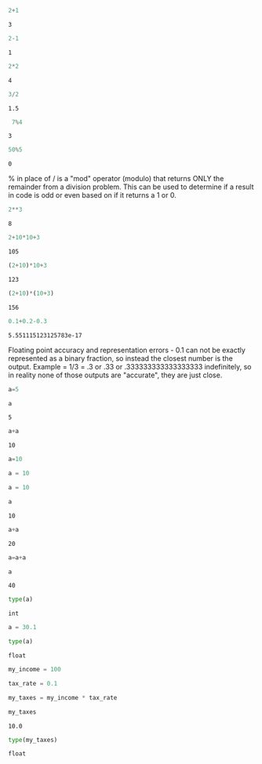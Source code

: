 ```python
2+1
```




    3




```python
2-1
```




    1




```python
2*2
```




    4




```python
3/2
```




    1.5




```python
 7%4
```




    3




```python
50%5
```




    0



% in place of / is a "mod" operator (modulo) that returns ONLY the remainder from a division problem. This can be used to determine if a result in code is odd or even based on if it returns a 1 or 0.


```python
2**3
```




    8




```python
2+10*10+3
```




    105




```python
(2+10)*10+3
```




    123




```python
(2+10)*(10+3)
```




    156




```python
0.1+0.2-0.3
```




    5.551115123125783e-17



Floating point accuracy and representation errors - 0.1 can not be exactly represented as a binary fraction, so instead the closest number is the output. Example = 1/3 = .3 or .33 or .333333333333333333 indefinitely, so in reality none of those outputs are "accurate", they are just close.


```python
a=5
```


```python
a
```




    5




```python
a+a
```




    10




```python
a=10
```


```python
a = 10
```


```python
a = 10
```


```python
a
```




    10




```python
a+a
```




    20




```python
a=a+a
```


```python
a
```




    40




```python
type(a)
```




    int




```python
a = 30.1
```


```python
type(a)
```




    float




```python
my_income = 100

tax_rate = 0.1

my_taxes = my_income * tax_rate
```


```python
my_taxes
```




    10.0




```python
type(my_taxes)
```




    float




```python

```

